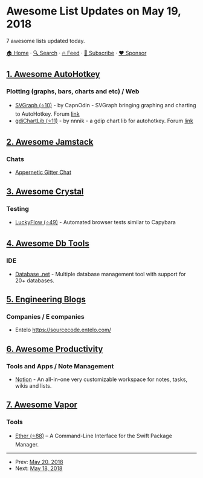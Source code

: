 # Awesome List Updates on May 19, 2018

7 awesome lists updated today.

[🏠 Home](/README.md) · [🔍 Search](https://www.trackawesomelist.com/search/) · [🔥 Feed](https://www.trackawesomelist.com/rss.xml) · [📮 Subscribe](https://trackawesomelist.us17.list-manage.com/subscribe?u=d2f0117aa829c83a63ec63c2f&id=36a103854c) · [❤️  Sponsor](https://github.com/sponsors/theowenyoung)



## [1. Awesome AutoHotkey](/content/ahkscript/awesome-AutoHotkey/README.md)

### Plotting (graphs, bars, charts and etc) / Web

*   [SVGraph (⭐10)](https://github.com/CapnOdin/SVGraph) - by CapnOdin - SVGraph bringing graphing and charting to AutoHotkey. Forum [link](https://autohotkey.com/boards/viewtopic.php?f=6\&t=23892)
*   [gdiChartLib (⭐11)](https://github.com/nnnik/gdiChartLib) - by nnnik - a gdip chart lib for autohotkey. Forum [link](https://autohotkey.com/boards/viewtopic.php?f=6\&t=31533)

## [2. Awesome Jamstack](/content/automata/awesome-jamstack/README.md)

### Chats

*   [Appernetic Gitter Chat](https://gitter.im/appernetic/issues)

## [3. Awesome Crystal](/content/veelenga/awesome-crystal/README.md)

### Testing

*   [LuckyFlow (⭐49)](https://github.com/luckyframework/lucky_flow) - Automated browser tests similar to Capybara

## [4. Awesome Db Tools](/content/mgramin/awesome-db-tools/README.md)

### IDE

*   [Database .net](http://fishcodelib.com/Database.htm) - Multiple database management tool with support for 20+ databases.

## [5. Engineering Blogs](/content/kilimchoi/engineering-blogs/README.md)

### Companies / E companies

*   Entelo <https://sourcecode.entelo.com/>

## [6. Awesome Productivity](/content/jyguyomarch/awesome-productivity/README.md)

### Tools and Apps / Note Management

*   [Notion](https://www.notion.so/) - An all-in-one very customizable workspace for notes, tasks, wikis and lists.

## [7. Awesome Vapor](/content/vapor-community/awesome-vapor/README.md)

### Tools

*   [Ether (⭐88)](https://github.com/Ether-CLI/Ether) – A Command-Line Interface for the Swift Package Manager.

---

- Prev: [May 20, 2018](/content/2018/05/20/README.md)
- Next: [May 18, 2018](/content/2018/05/18/README.md)